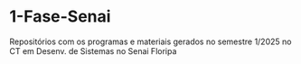 # 1-Fase-Senai
Repositórios com os programas e materiais gerados no semestre 1/2025  no CT em Desenv. de Sistemas no Senai Floripa
